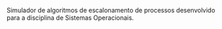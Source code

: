 Simulador de algoritmos de escalonamento de processos desenvolvido para a disciplina de Sistemas Operacionais.
